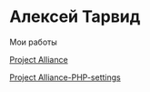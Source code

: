 # Алексей Тарвид
Мои работы

[Project Alliance](https://AlexT899.github.io/Внутренняя_страница_сайта/index.html "Внутренняя_страница_сайта")

[Project Alliance-PHP-settings](https://AlexT899.github.io/Alliance/index.php "Настройка PHP")
